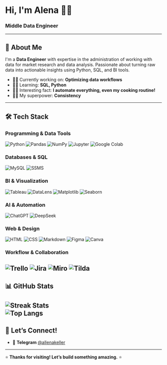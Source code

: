 # **Hi, I'm Alena** 👩‍💻  
### **Middle Data Engineer**
---
## **🚀 About Me**  
I'm a **Data Engineer** with expertise in the administration of working with data for market research and data analysis. Passionate about turning raw data into actionable insights using Python, SQL, and BI tools.  
- 🧙‍♀️ Currently working on: **Optimizing data workflows**  
- 👩‍🔬 Learning: **SQL, Python**  
- 👩‍🍳 Interesting fact: **I automate everything, even my cooking routine!**
- 🦸‍♂️ My superpower: **Consistency** 
---
## **🛠️ Tech Stack**  
### **Programming & Data Tools**  
![Python](https://img.shields.io/badge/Python-3776AB?style=for-the-badge&logo=python&logoColor=white)
![Pandas](https://img.shields.io/badge/Pandas-150458?style=for-the-badge&logo=pandas&logoColor=white)
![NumPy](https://img.shields.io/badge/NumPy-013243?style=for-the-badge&logo=numpy&logoColor=white)
![Jupyter](https://img.shields.io/badge/Jupyter-F37626?style=for-the-badge&logo=jupyter&logoColor=white)
![Google Colab](https://img.shields.io/badge/Google_Colab-F9AB00?style=for-the-badge&logo=googlecolab&logoColor=white)
### **Databases & SQL**  
![MySQL](https://img.shields.io/badge/MySQL-4479A1?style=for-the-badge&logo=mysql&logoColor=white)
![SSMS](https://img.shields.io/badge/SQL_Server-CC2927?style=for-the-badge&logo=microsoftsqlserver&logoColor=white)
### **BI & Visualization**  
![Tableau](https://img.shields.io/badge/Tableau-E97627?style=for-the-badge&logo=tableau&logoColor=white)
![DataLens](https://img.shields.io/badge/Yandex_DataLens-FF0000?style=for-the-badge&logo=yandex&logoColor=white)
![Matplotlib](https://img.shields.io/badge/Matplotlib-%23ffffff?style=for-the-badge&logo=matplotlib&logoColor=black)
![Seaborn](https://img.shields.io/badge/Seaborn-0C7BDC?style=for-the-badge)
### **AI & Automation**  
![ChatGPT](https://img.shields.io/badge/ChatGPT-74AA9C?style=for-the-badge&logo=openai&logoColor=white)
![DeepSeek](https://img.shields.io/badge/DeepSeek-05122A?style=for-the-badge)
### **Web & Design**  
![HTML](https://img.shields.io/badge/HTML-E34F26?style=for-the-badge&logo=html5&logoColor=white)
![CSS](https://img.shields.io/badge/CSS-1572B6?style=for-the-badge&logo=css3&logoColor=white)
![Markdown](https://img.shields.io/badge/Markdown-000000?style=for-the-badge&logo=markdown&logoColor=white)
![Figma](https://img.shields.io/badge/Figma-F24E1E?style=for-the-badge&logo=figma&logoColor=white)
![Canva](https://img.shields.io/badge/Canva-00C4CC?style=for-the-badge&logo=canva&logoColor=white)
### **Workflow & Collaboration**  
![Trello](https://img.shields.io/badge/Trello-0052CC?style=for-the-badge&logo=trello&logoColor=white)
![Jira](https://img.shields.io/badge/Jira-0052CC?style=for-the-badge&logo=jira&logoColor=white)
![Miro](https://img.shields.io/badge/Miro-050038?style=for-the-badge&logo=miro&logoColor=white)
![Tilda](https://img.shields.io/badge/Tilda-FF445A?style=for-the-badge)
---
## **📊 GitHub Stats**  
![Streak Stats](https://streak-stats.demolab.com/?user=AlenaKeller&theme=monokai&hide_border=true)  
![Top Langs](https://github-readme-stats.vercel.app/api/top-langs/?username=AlenaKeller&layout=compact&theme=radical&hide_border=true)  
---
## **💌 Let’s Connect!**    
- 📱 **Telegram** [@allenakeller](https://t.me/allenakeller)
---
⭐ **Thanks for visiting! Let’s build something amazing.** ⭐  
